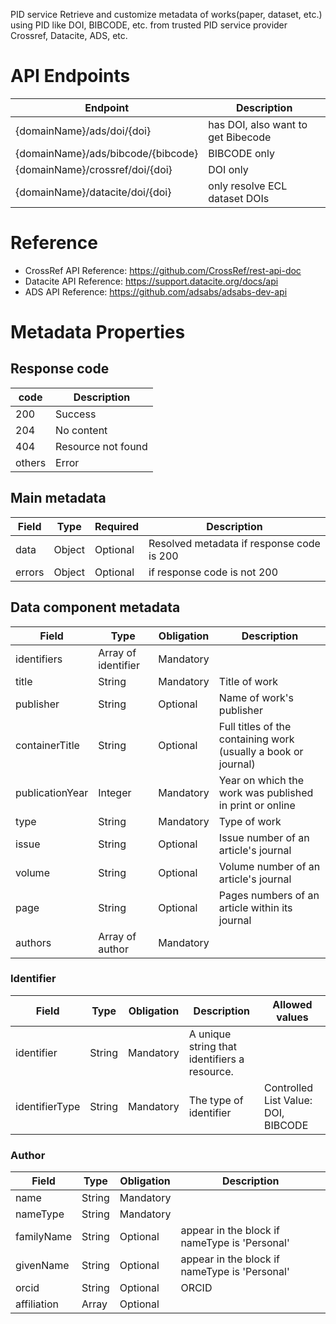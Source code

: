 PID service Retrieve and customize metadata of works(paper, dataset, etc.) using PID like DOI, BIBCODE, etc. from trusted PID service provider Crossref, Datacite, ADS, etc. 

# API Endpoints
| Endpoint  | Description |
|-------|------|
| {domainName}/ads/doi/{doi} | has DOI, also want to get Bibecode |
| {domainName}/ads/bibcode/{bibcode} | BIBCODE only |
| {domainName}/crossref/doi/{doi} | DOI only |
| {domainName}/datacite/doi/{doi} | only resolve ECL dataset DOIs |

# Reference
* CrossRef API Reference: https://github.com/CrossRef/rest-api-doc
* Datacite API Reference: https://support.datacite.org/docs/api
* ADS API Reference: https://github.com/adsabs/adsabs-dev-api

# Metadata Properties

## Response code

| code  | Description |
|-------|------|
| 200 | Success |
| 204 | No content |
| 404 | Resource not found |
| others | Error |

## Main metadata
| Field | Type | Required | Description |
|-------|------|----------|-------------|
| data | Object | Optional | Resolved metadata if response code is 200 |
| errors | Object | Optional | if response code is not 200 |


## Data component metadata

| Field | Type | Obligation | Description |
|-------|------|----------|-------------|
| identifiers | Array of identifier | Mandatory |  |
| title | String | Mandatory | Title of work |
| publisher | String | Optional | Name of work's publisher |
| containerTitle | String | Optional | Full titles of the containing work (usually a book or journal) |
| publicationYear | Integer | Mandatory | Year on which the work was published in print or online  |
| type | String | Mandatory | Type of work |
| issue | String | Optional | Issue number of an article's journal |
| volume | String | Optional | Volume number of an article's journal |
| page | String | Optional | Pages numbers of an article within its journal |
| authors | Array of author | Mandatory |  |

### Identifier
| Field | Type | Obligation | Description | Allowed values |
|-------|------|----------|-------------|-------------|
| identifier | String | Mandatory | A unique string that identifiers a resource. | |
| identifierType | String | Mandatory | The type of identifier | Controlled List Value: DOI, BIBCODE |


### Author
| Field | Type | Obligation | Description |
|-------|------|----------|-------------|
| name | String | Mandatory |  |
| nameType | String | Mandatory |  |
| familyName | String | Optional | appear in the block if nameType is 'Personal' |
| givenName | String | Optional | appear in the block if nameType is 'Personal'|
| orcid | String | Optional | ORCID |
| affiliation | Array | Optional |  |





